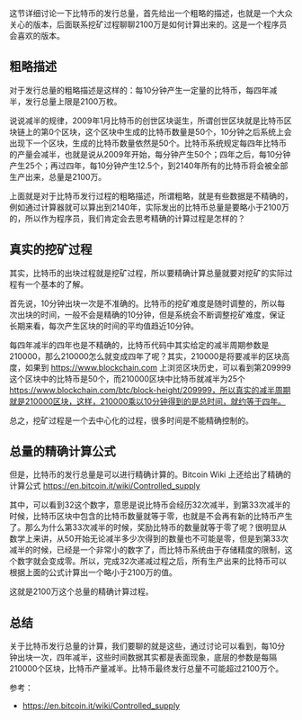 这节详细讨论一下比特币的发行总量，首先给出一个粗略的描述，也就是一个大众关心的版本，后面联系挖矿过程聊聊2100万是如何计算出来的。这是一个程序员会喜欢的版本。

## 粗略描述
对于发行总量的粗略描述是这样的：每10分钟产生一定量的比特币，每四年减半，发行总量上限是2100万枚。

说说减半的规律，2009年1月比特币的创世区块诞生，所谓创世区块就是比特币区块链上的第0个区块，这个区块中生成的比特币数量是50个，10分钟之后系统上会出现下一个区块，生成的比特币数量依然是50个。比特币系统规定每四年比特币的产量会减半，也就是说从2009年开始，每分钟产生50个；四年之后，每10分钟产生25个；再过四年，每10分钟产生12.5个，到2140年所有的比特币将会被全部生产出来，总量是2100万。

上面就是对于比特币发行过程的粗略描述，所谓粗略，就是有些数据是不精确的，例如通过计算器就可以算出到2140年，实际发出的比特币总量是要略小于2100万的，所以作为程序员，我们肯定会去思考精确的计算过程是怎样的？

## 真实的挖矿过程
其实，比特币的出块过程就是挖矿过程，所以要精确计算总量就要对挖矿的实际过程有一个基本的了解。

首先说，10分钟出块一次是不准确的。比特币的挖矿难度是随时调整的，所以每次出块的时间，一般不会是精确的10分钟，但是系统会不断调整挖矿难度，保证长期来看，每次产生区块的时间的平均值趋近10分钟。

每四年减半的四年也是不精确的，比特币代码中其实给定的减半周期参数是210000，那么210000怎么就变成四年了呢？其实，210000是将要减半的区块高度，如果到 https://www.blockchain.com 上浏览区块历史，可以看到第209999这个区块中的比特币是50个，而210000区块中比特币就减半为25个 https://www.blockchain.com/btc/block-height/209999，所以真实的减半周期就是210000区块，这样，210000乘以10分钟得到的是总时间，就约等于四年。

总之，挖矿过程是一个去中心化的过程，很多时间是不能精确控制的。


## 总量的精确计算公式
但是，比特币的发行总量是可以进行精确计算的。Bitcoin Wiki 上还给出了精确的计算公式 https://en.bitcoin.it/wiki/Controlled_supply

其中，可以看到32这个数字，意思是说比特币会经历32次减半，到第33次减半的时候，比特币区块中包含的比特币数量就等于零，也就是不会再有新的比特币产生了。那么为什么第33次减半的时候，奖励比特币的数量就等于零了呢？很明显从数学上来讲，从50开始无论减半多少次得到的数量也不可能是零，但是到第33次减半的时候，已经是一个非常小的数字了，而比特币系统由于存储精度的限制，这个数字就会变成零。所以，完成32次递减过程之后，所有生产出来的比特币可以根据上面的公式计算出一个略小于2100万的值。

这就是2100万这个总量的精确计算过程。

## 总结
关于比特币发行总量的计算，我们要聊的就是这些，通过讨论可以看到，每10分钟出块一次，四年减半，这些时间数据其实都是表面现象，底层的参数是每隔210000个区块，比特币产量减半。比特币最终发行总量不可能超过2100万个。

参考：
- https://en.bitcoin.it/wiki/Controlled_supply
